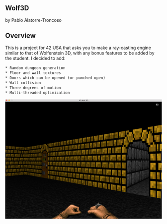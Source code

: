 ## Wolf3D

by Pablo Alatorre-Troncoso

## Overview

This is a project for 42 USA that asks you to make a ray-casting engine similar to that of Wolfenstein 3D, with any bonus features to be added by the student. I decided to add:
```
* Random dungeon generation
* Floor and wall textures
* Doors which can be opened (or punched open)
* Wall collision
* Three degrees of motion
* Multi-threaded optimization
```

![Gameplay Image](./textures/ss.png)
